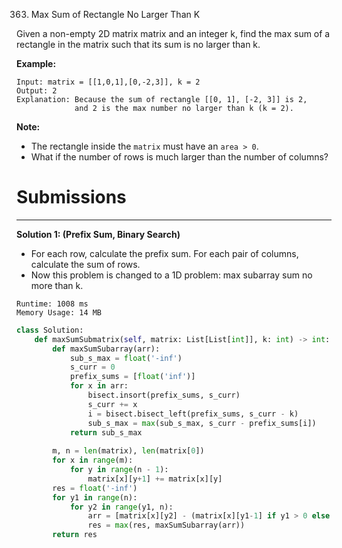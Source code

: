 363. Max Sum of Rectangle No Larger Than K

Given a non-empty 2D matrix matrix and an integer k, find the max sum of a rectangle in the matrix such that its sum is no larger than k.

**Example:**
```
Input: matrix = [[1,0,1],[0,-2,3]], k = 2
Output: 2 
Explanation: Because the sum of rectangle [[0, 1], [-2, 3]] is 2,
             and 2 is the max number no larger than k (k = 2).
```
**Note:**

* The rectangle inside the `matrix` must have an `area > 0`.
* What if the number of rows is much larger than the number of columns?

# Submissions
---
**Solution 1: (Prefix Sum, Binary Search)**

* For each row, calculate the prefix sum. For each pair of columns, calculate the sum of rows.
* Now this problem is changed to a 1D problem: max subarray sum no more than k.
```
Runtime: 1008 ms
Memory Usage: 14 MB
```
```python
class Solution:
    def maxSumSubmatrix(self, matrix: List[List[int]], k: int) -> int:
        def maxSumSubarray(arr):
            sub_s_max = float('-inf')
            s_curr = 0
            prefix_sums = [float('inf')]
            for x in arr:
                bisect.insort(prefix_sums, s_curr)
                s_curr += x
                i = bisect.bisect_left(prefix_sums, s_curr - k)
                sub_s_max = max(sub_s_max, s_curr - prefix_sums[i])
            return sub_s_max
        
        m, n = len(matrix), len(matrix[0])
        for x in range(m):
            for y in range(n - 1):
                matrix[x][y+1] += matrix[x][y]
        res = float('-inf')
        for y1 in range(n):
            for y2 in range(y1, n):
                arr = [matrix[x][y2] - (matrix[x][y1-1] if y1 > 0 else 0) for x in range(m)]
                res = max(res, maxSumSubarray(arr))
        return res
```